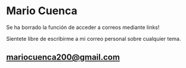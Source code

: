 # Mario Cuenca
Se ha borrado la función de acceder a correos mediante links!

Sientete libre de escribirme a mi correo personal sobre cualquier tema.
## mariocuenca200@gmail.com
